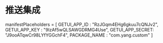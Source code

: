 # 推送集成
manifestPlaceholders = [
                GETUI_APP_ID    : "RzJGqm4EHg6gkuu7cQNJv2",
                GETUI_APP_KEY   : "9lzAf5wQLSAWGDRMG4Use",
                GETUI_APP_SECRET: "J9ooATqwCr98LYfYGGchF4",
                PACKAGE_NAME    : "com.yang.custom"
        ]

